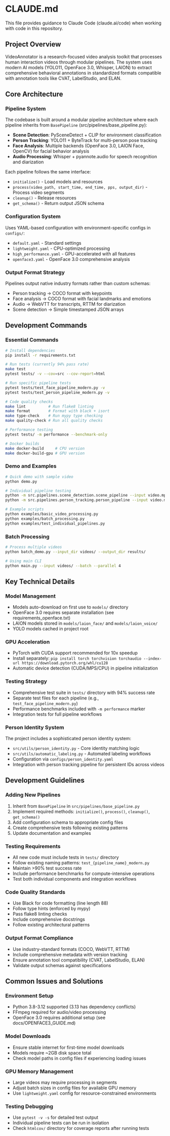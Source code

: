 # CLAUDE.md

This file provides guidance to Claude Code (claude.ai/code) when working with code in this repository.

## Project Overview

VideoAnnotator is a research-focused video analysis toolkit that processes human interaction videos through modular pipelines. The system uses modern AI models (YOLO11, OpenFace 3.0, Whisper, LAION) to extract comprehensive behavioral annotations in standardized formats compatible with annotation tools like CVAT, LabelStudio, and ELAN.

## Core Architecture

### Pipeline System
The codebase is built around a modular pipeline architecture where each pipeline inherits from `BasePipeline` (src/pipelines/base_pipeline.py):

- **Scene Detection**: PySceneDetect + CLIP for environment classification  
- **Person Tracking**: YOLO11 + ByteTrack for multi-person pose tracking
- **Face Analysis**: Multiple backends (OpenFace 3.0, LAION Face, OpenCV) for facial behavior analysis
- **Audio Processing**: Whisper + pyannote.audio for speech recognition and diarization

Each pipeline follows the same interface:
- `initialize()` - Load models and resources
- `process(video_path, start_time, end_time, pps, output_dir)` - Process video segments
- `cleanup()` - Release resources
- `get_schema()` - Return output JSON schema

### Configuration System
Uses YAML-based configuration with environment-specific configs in `configs/`:
- `default.yaml` - Standard settings
- `lightweight.yaml` - CPU-optimized processing
- `high_performance.yaml` - GPU-accelerated with all features
- `openface3.yaml` - OpenFace 3.0 comprehensive analysis

### Output Format Strategy
Pipelines output native industry formats rather than custom schemas:
- Person tracking → COCO format with keypoints
- Face analysis → COCO format with facial landmarks and emotions
- Audio → WebVTT for transcripts, RTTM for diarization
- Scene detection → Simple timestamped JSON arrays

## Development Commands

### Essential Commands
```bash
# Install dependencies
pip install -r requirements.txt

# Run tests (currently 94% pass rate)
make test
pytest tests/ -v --cov=src --cov-report=html

# Run specific pipeline tests
pytest tests/test_face_pipeline_modern.py -v
pytest tests/test_person_pipeline_modern.py -v

# Code quality checks
make lint          # Run flake8 linting
make format        # Format with black + isort
make type-check    # Run mypy type checking
make quality-check # Run all quality checks

# Performance testing
pytest tests/ -m performance --benchmark-only

# Docker builds
make docker-build     # CPU version
make docker-build-gpu # GPU version
```

### Demo and Examples
```bash
# Quick demo with sample video
python demo.py

# Individual pipeline testing
python -m src.pipelines.scene_detection.scene_pipeline --input video.mp4
python -m src.pipelines.person_tracking.person_pipeline --input video.mp4

# Example scripts
python examples/basic_video_processing.py
python examples/batch_processing.py
python examples/test_individual_pipelines.py
```

### Batch Processing
```bash
# Process multiple videos
python batch_demo.py --input_dir videos/ --output_dir results/

# Using main CLI
python main.py --input videos/ --batch --parallel 4
```

## Key Technical Details

### Model Management
- Models auto-download on first use to `models/` directory
- OpenFace 3.0 requires separate installation (see requirements_openface.txt)
- LAION models stored in `models/laion_face/` and `models/laion_voice/`
- YOLO models cached in project root

### GPU Acceleration
- PyTorch with CUDA support recommended for 10x speedup
- Install separately: `pip install torch torchvision torchaudio --index-url https://download.pytorch.org/whl/cu128`
- Automatic device detection (CUDA/MPS/CPU) in pipeline initialization

### Testing Strategy
- Comprehensive test suite in `tests/` directory with 94% success rate
- Separate test files for each pipeline (e.g., `test_face_pipeline_modern.py`)
- Performance benchmarks included with `-m performance` marker
- Integration tests for full pipeline workflows

### Person Identity System
The project includes a sophisticated person identity system:
- `src/utils/person_identity.py` - Core identity matching logic
- `src/utils/automatic_labeling.py` - Automated labeling workflows
- Configuration via `configs/person_identity.yaml`
- Integration with person tracking pipeline for persistent IDs across videos

## Development Guidelines

### Adding New Pipelines
1. Inherit from `BasePipeline` in `src/pipelines/base_pipeline.py`
2. Implement required methods: `initialize()`, `process()`, `cleanup()`, `get_schema()`
3. Add configuration schema to appropriate config files
4. Create comprehensive tests following existing patterns
5. Update documentation and examples

### Testing Requirements
- All new code must include tests in `tests/` directory
- Follow existing naming patterns: `test_{pipeline_name}_modern.py`
- Maintain >90% test success rate
- Include performance benchmarks for compute-intensive operations
- Test both individual components and integration workflows

### Code Quality Standards
- Use Black for code formatting (line length 88)
- Follow type hints (enforced by mypy)
- Pass flake8 linting checks
- Include comprehensive docstrings
- Follow existing architectural patterns

### Output Format Compliance
- Use industry-standard formats (COCO, WebVTT, RTTM)
- Include comprehensive metadata with version tracking
- Ensure annotation tool compatibility (CVAT, LabelStudio, ELAN)
- Validate output schemas against specifications

## Common Issues and Solutions

### Environment Setup
- Python 3.8-3.12 supported (3.13 has dependency conflicts)
- FFmpeg required for audio/video processing
- OpenFace 3.0 requires additional setup (see docs/OPENFACE3_GUIDE.md)

### Model Downloads
- Ensure stable internet for first-time model downloads
- Models require ~2GB disk space total
- Check model paths in config files if experiencing loading issues

### GPU Memory Management
- Large videos may require processing in segments
- Adjust batch sizes in config files for available GPU memory
- Use `lightweight.yaml` config for resource-constrained environments

### Testing Debugging
- Use `pytest -v -s` for detailed test output
- Individual pipeline tests can be run in isolation
- Check `htmlcov/` directory for coverage reports after running tests